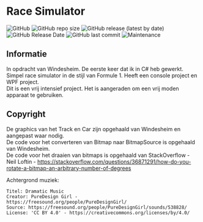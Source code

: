 # Race Simulator
![GitHub](https://img.shields.io/github/license/Labhatorian/Race-Simulator)
![GitHub repo size](https://img.shields.io/github/repo-size/Labhatorian/Race-Simulator)
![GitHub release (latest by date)](https://img.shields.io/github/v/release/Labhatorian/Race-Simulator)
![GitHub Release Date](https://img.shields.io/github/release-date/Labhatorian/Race-Simulator)
![GitHub last commit](https://img.shields.io/github/last-commit/Labhatorian/Race-Simulator)
![Maintenance](https://img.shields.io/maintenance/yes/2022)

## Informatie
In opdracht van Windesheim. De eerste keer dat ik in C# heb gewerkt.<br />
Simpel race simulator in de stijl van Formule 1. Heeft een console project en WPF project.<br />
Dit is een vrij intensief project. Het is aangeraden om een vrij moden apparaat te gebruiken.<br />

## Copyright
De graphics van het Track en Car zijn opgehaald van Windesheim en aangepast waar nodig.<br />
De code voor het converteren van Bitmap naar BitmapSource is opgehaald van Windesheim.<br />
De code voor het draaien van bitmaps is opgehaald van StackOverflow - Neil Loftin - https://stackoverflow.com/questions/36871291/how-do-you-rotate-a-bitmap-an-arbitrary-number-of-degrees<br />

Achtergrond muziek:<br />
```
Titel: Dramatic Music
Creator: PureDesign Girl - https://freesound.org/people/PureDesignGirl/
Source: https://freesound.org/people/PureDesignGirl/sounds/538828/
License: 'CC BY 4.0' - https://creativecommons.org/licenses/by/4.0/
```
